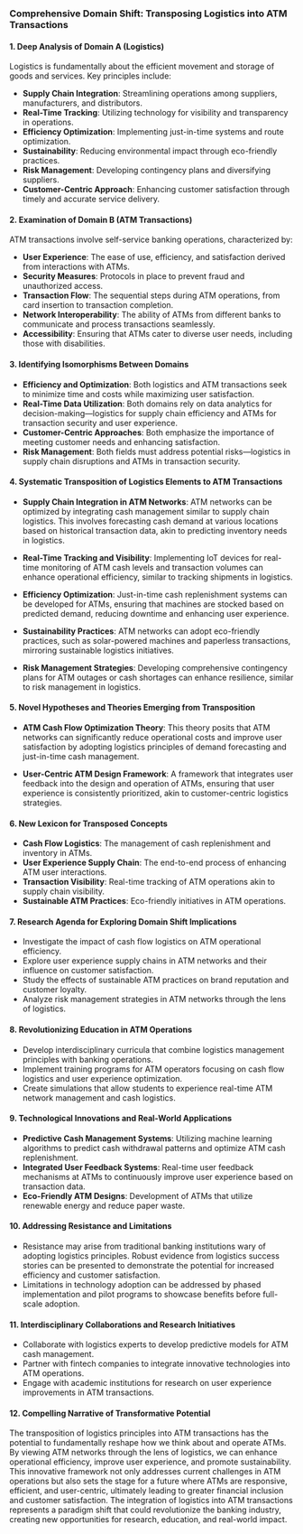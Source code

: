 ### Comprehensive Domain Shift: Transposing Logistics into ATM Transactions

#### 1. **Deep Analysis of Domain A (Logistics)**

Logistics is fundamentally about the efficient movement and storage of goods and services. Key principles include:

- **Supply Chain Integration**: Streamlining operations among suppliers, manufacturers, and distributors.
- **Real-Time Tracking**: Utilizing technology for visibility and transparency in operations.
- **Efficiency Optimization**: Implementing just-in-time systems and route optimization.
- **Sustainability**: Reducing environmental impact through eco-friendly practices.
- **Risk Management**: Developing contingency plans and diversifying suppliers.
- **Customer-Centric Approach**: Enhancing customer satisfaction through timely and accurate service delivery.

#### 2. **Examination of Domain B (ATM Transactions)**

ATM transactions involve self-service banking operations, characterized by:

- **User Experience**: The ease of use, efficiency, and satisfaction derived from interactions with ATMs.
- **Security Measures**: Protocols in place to prevent fraud and unauthorized access.
- **Transaction Flow**: The sequential steps during ATM operations, from card insertion to transaction completion.
- **Network Interoperability**: The ability of ATMs from different banks to communicate and process transactions seamlessly.
- **Accessibility**: Ensuring that ATMs cater to diverse user needs, including those with disabilities.

#### 3. **Identifying Isomorphisms Between Domains**

- **Efficiency and Optimization**: Both logistics and ATM transactions seek to minimize time and costs while maximizing user satisfaction.
- **Real-Time Data Utilization**: Both domains rely on data analytics for decision-making—logistics for supply chain efficiency and ATMs for transaction security and user experience.
- **Customer-Centric Approaches**: Both emphasize the importance of meeting customer needs and enhancing satisfaction.
- **Risk Management**: Both fields must address potential risks—logistics in supply chain disruptions and ATMs in transaction security.

#### 4. **Systematic Transposition of Logistics Elements to ATM Transactions**

- **Supply Chain Integration in ATM Networks**: ATM networks can be optimized by integrating cash management similar to supply chain logistics. This involves forecasting cash demand at various locations based on historical transaction data, akin to predicting inventory needs in logistics.

- **Real-Time Tracking and Visibility**: Implementing IoT devices for real-time monitoring of ATM cash levels and transaction volumes can enhance operational efficiency, similar to tracking shipments in logistics.

- **Efficiency Optimization**: Just-in-time cash replenishment systems can be developed for ATMs, ensuring that machines are stocked based on predicted demand, reducing downtime and enhancing user experience.

- **Sustainability Practices**: ATM networks can adopt eco-friendly practices, such as solar-powered machines and paperless transactions, mirroring sustainable logistics initiatives.

- **Risk Management Strategies**: Developing comprehensive contingency plans for ATM outages or cash shortages can enhance resilience, similar to risk management in logistics.

#### 5. **Novel Hypotheses and Theories Emerging from Transposition**

- **ATM Cash Flow Optimization Theory**: This theory posits that ATM networks can significantly reduce operational costs and improve user satisfaction by adopting logistics principles of demand forecasting and just-in-time cash management.

- **User-Centric ATM Design Framework**: A framework that integrates user feedback into the design and operation of ATMs, ensuring that user experience is consistently prioritized, akin to customer-centric logistics strategies.

#### 6. **New Lexicon for Transposed Concepts**

- **Cash Flow Logistics**: The management of cash replenishment and inventory in ATMs.
- **User Experience Supply Chain**: The end-to-end process of enhancing ATM user interactions.
- **Transaction Visibility**: Real-time tracking of ATM operations akin to supply chain visibility.
- **Sustainable ATM Practices**: Eco-friendly initiatives in ATM operations.

#### 7. **Research Agenda for Exploring Domain Shift Implications**

- Investigate the impact of cash flow logistics on ATM operational efficiency.
- Explore user experience supply chains in ATM networks and their influence on customer satisfaction.
- Study the effects of sustainable ATM practices on brand reputation and customer loyalty.
- Analyze risk management strategies in ATM networks through the lens of logistics.

#### 8. **Revolutionizing Education in ATM Operations**

- Develop interdisciplinary curricula that combine logistics management principles with banking operations.
- Implement training programs for ATM operators focusing on cash flow logistics and user experience optimization.
- Create simulations that allow students to experience real-time ATM network management and cash logistics.

#### 9. **Technological Innovations and Real-World Applications**

- **Predictive Cash Management Systems**: Utilizing machine learning algorithms to predict cash withdrawal patterns and optimize ATM cash replenishment.
- **Integrated User Feedback Systems**: Real-time user feedback mechanisms at ATMs to continuously improve user experience based on transaction data.
- **Eco-Friendly ATM Designs**: Development of ATMs that utilize renewable energy and reduce paper waste.

#### 10. **Addressing Resistance and Limitations**

- Resistance may arise from traditional banking institutions wary of adopting logistics principles. Robust evidence from logistics success stories can be presented to demonstrate the potential for increased efficiency and customer satisfaction.
- Limitations in technology adoption can be addressed by phased implementation and pilot programs to showcase benefits before full-scale adoption.

#### 11. **Interdisciplinary Collaborations and Research Initiatives**

- Collaborate with logistics experts to develop predictive models for ATM cash management.
- Partner with fintech companies to integrate innovative technologies into ATM operations.
- Engage with academic institutions for research on user experience improvements in ATM transactions.

#### 12. **Compelling Narrative of Transformative Potential**

The transposition of logistics principles into ATM transactions has the potential to fundamentally reshape how we think about and operate ATMs. By viewing ATM networks through the lens of logistics, we can enhance operational efficiency, improve user experience, and promote sustainability. This innovative framework not only addresses current challenges in ATM operations but also sets the stage for a future where ATMs are responsive, efficient, and user-centric, ultimately leading to greater financial inclusion and customer satisfaction. The integration of logistics into ATM transactions represents a paradigm shift that could revolutionize the banking industry, creating new opportunities for research, education, and real-world impact.